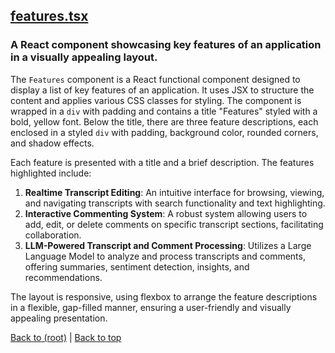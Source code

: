 ## [features.tsx](features.tsx)

### A React component showcasing key features of an application in a visually appealing layout.

The `Features` component is a React functional component designed to display a list of key features of an application. It uses JSX to structure the content and applies various CSS classes for styling. The component is wrapped in a `div` with padding and contains a title "Features" styled with a bold, yellow font. Below the title, there are three feature descriptions, each enclosed in a styled `div` with padding, background color, rounded corners, and shadow effects.

Each feature is presented with a title and a brief description. The features highlighted include:

1. **Realtime Transcript Editing**: An intuitive interface for browsing, viewing, and navigating transcripts with search functionality and text highlighting.
2. **Interactive Commenting System**: A robust system allowing users to add, edit, or delete comments on specific transcript sections, facilitating collaboration.
3. **LLM-Powered Transcript and Comment Processing**: Utilizes a Large Language Model to analyze and process transcripts and comments, offering summaries, sentiment detection, insights, and recommendations.

The layout is responsive, using flexbox to arrange the feature descriptions in a flexible, gap-filled manner, ensuring a user-friendly and visually appealing presentation.

[Back to (root)](#root) | [Back to top](#table-of-contents)

